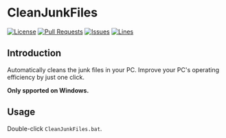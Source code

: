 # CleanJunkFiles
[![License](https://img.shields.io/badge/license-GPLv3-blue?style=flat-square)](https://www.gnu.org/licenses/gpl-3.0.html) [![Pull Requests](https://img.shields.io/github/issues-pr-closed/katorlys/CleanJunkFiles?style=flat-square)](https://github.com/katorlys/CleanJunkFiles/pulls) [![Issues](https://img.shields.io/github/issues-closed/katorlys/CleanJunkFiles?style=flat-square)](https://github.com/katorlys/CleanJunkFiles/issues) [![Lines](https://img.shields.io/tokei/lines/github/katorlys/CleanJunkFiles?style=flat-square)](https://github.com/katorlys/CleanJunkFiles)

## Introduction
Automatically cleans the junk files in your PC. Improve your PC's operating efficiency by just one click.<br>

<b>Only spported on Windows.</b>

## Usage
Double-click `CleanJunkFiles.bat`.<br>
